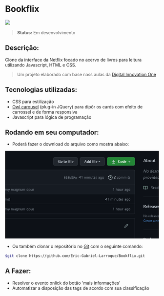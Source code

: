 # **Bookflix**

![](img/bookflix.gif)

> **Status:** Em desenvolvimento
## Descrição:

 Clone da interface da Netflix focado no acervo de livros para leitura utilizando Javascript, HTML e CSS.

 > Um projeto elaborado com base nass aulas da [Digital Innovation One](https://digitalinnovation.one/)

 ## Tecnologias utilizadas:

 - CSS para estilização
 - [Owl carousel](https://owlcarousel2.github.io/OwlCarousel2/) (plug-in JQuery) para dipôr os cards com efeito de carrossel e de forma responsiva
 - Javascript para lógica de programação


## Rodando em seu computador:

- Poderá fazer o download do arquivo como mostra abaixo:

![](img/HowToDownloadRepo.gif)

- Ou também clonar o repositório no [Git](https://git-scm.com/) com o seguinte comando:

```bash
$git clone https://github.com/Eric-Gabriel-Larroque/Bookflix.git
```
## A Fazer:

- Resolver o evento onlick do botão 'mais informações'
- Automatizar a disposição das tags de acordo com sua classificação
